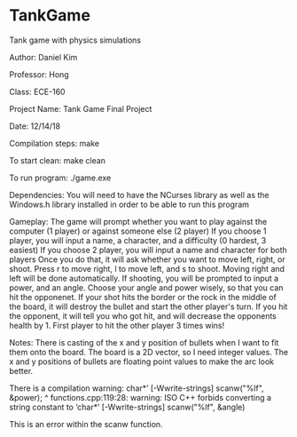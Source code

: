 # TankGame
Tank game with physics simulations

Author: Daniel Kim

Professor: Hong

Class: ECE-160

Project Name: Tank Game Final Project

Date: 12/14/18

Compilation steps:
make

To start clean:
make clean

To run program:
./game.exe

Dependencies:
You will need to have the NCurses library as well as the Windows.h library installed in order to be able to run this program

Gameplay:
The game will prompt whether you want to play against the computer (1 player) or against someone else (2 player)
If you choose 1 player, you will input a name, a character, and a difficulty (0 hardest, 3 easiest)
If you choose 2 player, you will input a name and character for both players
Once you do that, it will ask whether you want to move left, right, or shoot.
Press r to move right, l to move left, and s to shoot.
Moving right and left will be done automatically.
If shooting, you will be prompted to input a power, and an angle.
Choose your angle and power wisely, so that you can hit the opponenet.
If your shot hits the border or the rock in the middle of the board, it will destroy the bullet and start the other player's turn.
If you hit the opponent, it will tell you who got hit, and will decrease the opponents health by 1.
First player to hit the other player 3 times wins!

Notes:
There is casting of the x and y position of bullets when I want to fit them onto the board.
The board is a 2D vector, so I need integer values. The x and y positions of bullets are 
floating point values to make the arc look better.

There is a compilation warning:
char*’ [-Wwrite-strings]
         scanw("%lf", &power);
                            ^
functions.cpp:119:28: warning: ISO C++ forbids converting a string constant to ‘char*’ [-Wwrite-strings]
         scanw("%lf", &angle)

This is an error within the scanw function.
